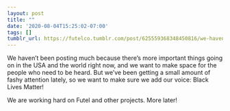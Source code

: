 ```yaml
---
layout: post
title: ""
date: '2020-08-04T15:25:02-07:00'
tags: []
tumblr_url: https://futelco.tumblr.com/post/625559368348450816/we-havent-been-posting-much-because-theres-more
---
```

We haven’t been posting much because there’s more important things going on in the USA and the world right now, and we want to make space for the people who need to be heard. But we’ve been getting a small amount of fashy attention lately, so we want to make sure we add our voice: Black Lives Matter!

We are working hard on Futel and other projects. More later!

